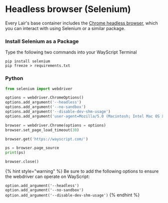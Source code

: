 # Headless browser (Selenium)

Every Lair's base container includes the [Chrome headless browser](https://developers.google.com/web/updates/2017/04/headless-chrome), which you can interact with using Selenium or a similar package.

### Install Selenium as a Package

Type the following two commands into your WayScript Terminal

```
pip install selenium
pip freeze > requirements.txt
```

### Python

```python
from selenium import webdriver

options = webdriver.ChromeOptions()
options.add_argument('--headless')
options.add_argument('--no-sandbox')
options.add_argument('--disable-dev-shm-usage')
options.add_argument('user-agent=Mozilla/5.0 (Macintosh; Intel Mac OS X 10.10; rv:39.0) Gecko/20100101 Firefox/39.0')

browser = webdriver.Chrome(options = options)
browser.set_page_load_timeout(30)

browser.get('https://wayscript.com/')

ps = browser.page_source
print(ps)

browser.close()
```

{% hint style="warning" %}
Be sure to add the following options to ensure the webdriver can operate on WayScript:

`option.add_argument('--headless')`\
`option.add_argument('--no-sandbox')`\
`option.add_argument('--disable-dev-shm-usage')`
{% endhint %}
